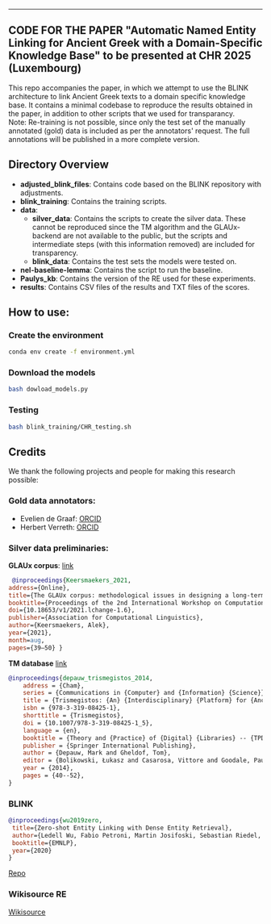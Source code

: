 ----
CODE FOR THE PAPER "Automatic Named Entity Linking for Ancient Greek with a Domain-Specific Knowledge Base" to be presented at CHR 2025 (Luxembourg)
----
This repo accompanies the paper, in which we attempt to use the BLINK architecture to link Ancient Greek texts to a domain specific knowledge base. It contains a minimal codebase to reproduce the results obtained in the paper, in addition to other scripts that we used for transparancy.   
Note: Re-training is not possible, since only the test set of the manually annotated (gold) data is included as per the annotators' request. The full annotations will be published in a more complete version.


## Directory Overview
- **adjusted_blink_files**: Contains code based on the BLINK repository with adjustments.
- **blink_training**: Contains the training scripts.
- **data**:
  - **silver_data**: Contains the scripts to create the silver data. These cannot be reproduced since the TM algorithm and the GLAUx-backend are not available to the public, but the scripts and intermediate steps (with this information removed) are included for transparency.
  - **blink_data**: Contains the test sets the models were tested on.
- **nel-baseline-lemma**: Contains the script to run the baseline.
- **Paulys_kb**: Contains the version of the RE used for these experiments.
- **results**: Contains CSV files of the results and TXT files of the scores.


## How to use:
### Create the environment
```bash
conda env create -f environment.yml
```

### Download the models
```bash
bash dowload_models.py
```

### Testing
```bash
bash blink_training/CHR_testing.sh
```

## Credits
We thank the following projects and people for making this research possible:

### Gold data annotators:
- Evelien de Graaf: [ORCID](https://orcid.org/0009-0006-8650-1595)
- Herbert Verreth: [ORCID](https://orcid.org/0000-0002-3538-8290)

### Silver data preliminaries:
**GLAUx corpus**: [link](https://glaux.be/)

```bibtex
 @inproceedings{Keersmaekers_2021, 
address={Online}, 
title={The GLAUx corpus: methodological issues in designing a long-term, diverse, multi-layered corpus of Ancient Greek}, 
booktitle={Proceedings of the 2nd International Workshop on Computational Approaches to Historical Language Change 2021},
doi={10.18653/v1/2021.lchange-1.6},
publisher={Association for Computational Linguistics}, 
author={Keersmaekers, Alek}, 
year={2021}, 
month=aug, 
pages={39–50} }
```

**TM database** [link](https://www.trismegistos.org/)

```bibtex
@inproceedings{depauw_trismegistos_2014,
	address = {Cham},
	series = {Communications in {Computer} and {Information} {Science}},
	title = {Trismegistos: {An} {Interdisciplinary} {Platform} for {Ancient} {World} {Texts} and {Related} {Information}},
	isbn = {978-3-319-08425-1},
	shorttitle = {Trismegistos},
	doi = {10.1007/978-3-319-08425-1_5},
	language = {en},
	booktitle = {Theory and {Practice} of {Digital} {Libraries} -- {TPDL} 2013 {Selected} {Workshops}},
	publisher = {Springer International Publishing},
	author = {Depauw, Mark and Gheldof, Tom},
	editor = {Bolikowski, Łukasz and Casarosa, Vittore and Goodale, Paula and Houssos, Nikos and Manghi, Paolo and Schirrwagen, Jochen},
	year = {2014},
	pages = {40--52},
}
```

### BLINK
```bibtex
@inproceedings{wu2019zero,
 title={Zero-shot Entity Linking with Dense Entity Retrieval},
 author={Ledell Wu, Fabio Petroni, Martin Josifoski, Sebastian Riedel, Luke Zettlemoyer},
 booktitle={EMNLP},
 year={2020}
}
```
[Repo](https://github.com/facebookresearch/BLINK.git)

### Wikisource RE
[Wikisource](https://de.wikisource.org/wiki/Paulys_Realencyclop%C3%A4die_der_classischen_Altertumswissenschaft)
